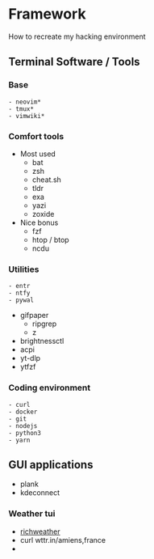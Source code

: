 # Framework
How to recreate my hacking environment

## Terminal Software / Tools
### Base 
	- neovim*
	- tmux*
	- vimwiki*
 
### Comfort tools
  * Most used
    - bat
    - zsh
    - cheat.sh
    - tldr
    - exa
    - yazi
    - zoxide
  * Nice bonus
    - fzf
    - htop / btop
    - ncdu
  
### Utilities
	- entr
	- ntfy
	- pywal
  - gifpaper
	- ripgrep
	- z
  - brightnessctl
  - acpi
  - yt-dlp
  - ytfzf
 
### Coding environment
	- curl
	- docker
	- git
	- nodejs
	- python3
	- yarn

## GUI applications
 - plank
 - kdeconnect

### Weather tui
 - [richweather](https://github.com/Rizen54/richweather)
 - curl wttr.in/amiens,france
 - 

